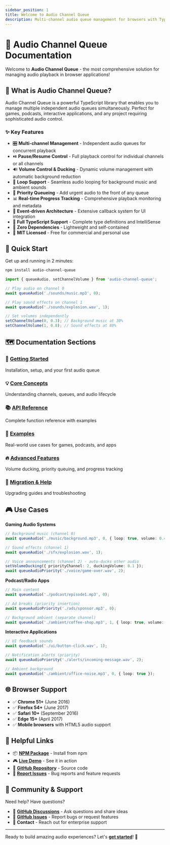 ```yaml
---
sidebar_position: 1
title: Welcome to Audio Channel Queue
description: Multi-channel audio queue management for browsers with TypeScript support
---
```


# 🎵 Audio Channel Queue Documentation

Welcome to **Audio Channel Queue** - the most comprehensive solution for managing audio playback in browser applications!

## 🌟 What is Audio Channel Queue?

Audio Channel Queue is a powerful TypeScript library that enables you to manage multiple independent audio queues simultaneously. Perfect for games, podcasts, interactive applications, and any project requiring sophisticated audio control.

### ✨ Key Features

- 🎛️ **Multi-channel Management** - Independent audio queues for concurrent playback
- ⏯️ **Pause/Resume Control** - Full playback control for individual channels or all channels  
- 🔊 **Volume Control & Ducking** - Dynamic volume management with automatic background reduction
- 🔄 **Loop Support** - Seamless audio looping for background music and ambient sounds
- 🚨 **Priority Queueing** - Add urgent audio to the front of any queue
- 📊 **Real-time Progress Tracking** - Comprehensive playback monitoring and metadata
- 🎯 **Event-driven Architecture** - Extensive callback system for UI integration
- 📘 **Full TypeScript Support** - Complete type definitions and IntelliSense
- 🚫 **Zero Dependencies** - Lightweight and self-contained
- 📜 **MIT Licensed** - Free for commercial and personal use

## 🚀 Quick Start

Get up and running in 2 minutes:

```bash
npm install audio-channel-queue
```

```typescript
import { queueAudio, setChannelVolume } from 'audio-channel-queue';

// Play audio on channel 0
await queueAudio('./sounds/music.mp3', 0);

// Play sound effects on channel 1 
await queueAudio('./sounds/explosion.wav', 1);

// Set volumes independently
setChannelVolume(0, 0.3); // Background music at 30%
setChannelVolume(1, 0.8); // Sound effects at 80%
```

## 🗺️ Documentation Sections

### 🚀 **[Getting Started](./getting-started/installation)**
Installation, setup, and your first audio queue

### 💡 **[Core Concepts](./core-concepts/audio-channels)**  
Understanding channels, queues, and audio lifecycle

### 📚 **[API Reference](./api-reference/queue-management)**
Complete function reference with examples

### 🎯 **[Examples](./examples/basic-usage)**
Real-world use cases for games, podcasts, and apps

### 🔥 **[Advanced Features](./advanced/volume-ducking)**
Volume ducking, priority queuing, and progress tracking

### 🔄 **[Migration & Help](./migration/troubleshooting)**
Upgrading guides and troubleshooting

## 🎮 Use Cases

**Gaming Audio Systems**
```typescript
// Background music (channel 0)
await queueAudio('./music/background.mp3', 0, { loop: true, volume: 0.4 });

// Sound effects (channel 1) 
await queueAudio('./sfx/explosion.wav', 1);

// Voice announcements (channel 2) - auto-ducks other audio
setVolumeDucking({ priorityChannel: 2, duckingVolume: 0.1 });
await queueAudioPriority('./voice/game-over.wav', 2);
```

**Podcast/Radio Apps**
```typescript
// Main content
await queueAudio('./podcast/episode1.mp3', 0);

// Ad breaks (priority insertion)
await queueAudioPriority('./ads/sponsor.mp3', 0);

// Background ambient (separate channel)
await queueAudio('./ambient/coffee-shop.mp3', 1, { loop: true, volume: 0.1 });
```

**Interactive Applications**
```typescript
// UI feedback sounds
await queueAudio('./ui/button-click.wav', 1);

// Notification alerts (priority)
await queueAudioPriority('./alerts/incoming-message.wav', 2);

// Ambient background
await queueAudio('./ambient/office-noise.mp3', 0, { loop: true });
```

## 🌐 Browser Support

- ✅ **Chrome 51+** (June 2016)
- ✅ **Firefox 54+** (June 2017)  
- ✅ **Safari 10+** (September 2016)
- ✅ **Edge 15+** (April 2017)
- ✅ **Mobile browsers** with HTML5 audio support

## 🔗 Helpful Links

- 📦 **[NPM Package](https://www.npmjs.com/package/audio-channel-queue)** - Install from npm
- 🎮 **[Live Demo](https://tonycarpenter21.github.io/audio-queue-demo)** - See it in action
- 📖 **[GitHub Repository](https://github.com/tonycarpenter21/audio-channel-queue)** - Source code
- 🐛 **[Report Issues](https://github.com/tonycarpenter21/audio-channel-queue/issues)** - Bug reports and feature requests

## 🤝 Community & Support

Need help? Have questions? 

- 💬 **[GitHub Discussions](https://github.com/tonycarpenter21/audio-channel-queue/discussions)** - Ask questions and share ideas
- 🐛 **[GitHub Issues](https://github.com/tonycarpenter21/audio-channel-queue/issues)** - Report bugs or request features
- 📧 **Contact** - Reach out for enterprise support

---

Ready to build amazing audio experiences? Let's **[get started](./getting-started/installation)**! 🚀
